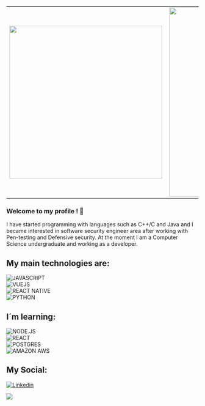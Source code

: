 <center>
<table>
    <tr>
        <td><img width="400px" align="left" src="https://github-readme-stats.vercel.app/api/top-langs/?username=Lavarda&hide=html&layout=compact&theme=buefy&count_private=true" /></td>
        <td><img width="495px" align="left" src="https://github-readme-stats.vercel.app/api?username=Lavarda&theme=buefy&count_private=true"/></td>
    </tr>   
</table>
</center> 

### Welcome to my profile ! 👋

I have started programming with languages such as C++/C and Java and I became interested in software security engineer area after working with Pen-testing and Defensive security. At the moment I am a Computer Science undergraduate and working as a developer.

## My main technologies are:
![JAVASCRIPT](https://img.shields.io/badge/javascript-%23F7DF1E.svg?&style=flat-square&logo=javascript&logoColor=black&labelColor=black)<br>
![VUEJS](https://img.shields.io/badge/vuejs%20-%2335495e.svg?&style=for-the-badge&logo=vue.js&logoColor=%234FC08D)<br>
![REACT NATIVE](https://img.shields.io/badge/react_native%20-%2320232a.svg?&style=for-the-badge&logo=react&logoColor=%2361DAFB)<br>
![PYTHON](https://img.shields.io/badge/python-%233776AB.svg?&style=flat-square&logo=python&logoColor=white)<br>

## I´m learning:

![NODE.JS](https://img.shields.io/badge/node.js%20-%2343853D.svg?&style=for-the-badge&logo=node.js&logoColor=white)<br>
![REACT](https://img.shields.io/badge/react%20-%2320232a.svg?&style=for-the-badge&logo=react&logoColor=%2361DAFB)<br>
![POSTGRES](https://img.shields.io/badge/postgres-%23316192.svg?&style=for-the-badge&logo=postgresql&logoColor=white)<br>
![AMAZON AWS](https://img.shields.io/badge/Amazon%20AWS-%23232F3E?logo=amazon-aws&logoColor=white&style=for-the-badge)<br>

## My Social:

[![Linkedin](https://img.shields.io/badge/-Linkedin-blue?style=flat-square&logo=Linkedin&logoColor=white&link=https://www.linkedin.com/in/vitor-lavarda-00a776177/)](https://www.linkedin.com/in/vitor-lavarda-00a776177/)



![](https://komarev.com/ghpvc/?username=Lavarda&color=blue&style=flat)

